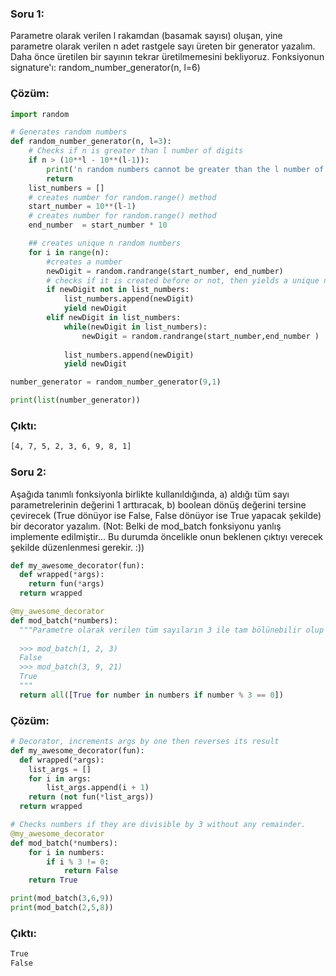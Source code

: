 ### Soru 1:
Parametre olarak verilen l rakamdan (basamak sayısı) oluşan, yine parametre olarak verilen n adet rastgele sayı üreten bir generator yazalım. Daha önce üretilen bir sayının tekrar üretilmemesini bekliyoruz. Fonksiyonun signature'ı: random_number_generator(n, l=6)

### Çözüm: 
```python
import random

# Generates random numbers 
def random_number_generator(n, l=3):
    # Checks if n is greater than l number of digits
    if n > (10**l - 10**(l-1)):
        print('n random numbers cannot be greater than the l number of digits')
        return  
    list_numbers = []
    # creates number for random.range() method
    start_number = 10**(l-1)
    # creates number for random.range() method
    end_number  = start_number * 10

    ## creates unique n random numbers
    for i in range(n):
        #creates a number
        newDigit = random.randrange(start_number, end_number)
        # checks if it is created before or not, then yields a unique number 
        if newDigit not in list_numbers:
            list_numbers.append(newDigit)
            yield newDigit
        elif newDigit in list_numbers:
            while(newDigit in list_numbers):
                newDigit = random.randrange(start_number,end_number )
                 
            list_numbers.append(newDigit)  
            yield newDigit  

number_generator = random_number_generator(9,1)

print(list(number_generator))
```
### Çıktı:
```bash
[4, 7, 5, 2, 3, 6, 9, 8, 1]
```

### Soru 2:
Aşağıda tanımlı fonksiyonla birlikte kullanıldığında,
  a) aldığı tüm sayı parametrelerinin değerini 1 arttıracak,
  b) boolean dönüş değerini tersine çevirecek (True dönüyor ise False, False dönüyor ise True yapacak şekilde)
bir decorator yazalım. (Not: Belki de mod_batch fonksiyonu yanlış implemente edilmiştir... Bu durumda öncelikle onun beklenen çıktıyı verecek şekilde düzenlenmesi gerekir. :))

```python
def my_awesome_decorator(fun):
  def wrapped(*args):
    return fun(*args)
  return wrapped

@my_awesome_decorator
def mod_batch(*numbers):
  """Parametre olarak verilen tüm sayıların 3 ile tam bölünebilir olup olmadığını kontrol eder.
  
  >>> mod_batch(1, 2, 3)
  False
  >>> mod_batch(3, 9, 21)
  True
  """
  return all([True for number in numbers if number % 3 == 0])
```
### Çözüm: 
```python
# Decorator, increments args by one then reverses its result
def my_awesome_decorator(fun):
  def wrapped(*args):
    list_args = []
    for i in args:
        list_args.append(i + 1) 
    return (not fun(*list_args))
  return wrapped

# Checks numbers if they are divisible by 3 without any remainder.
@my_awesome_decorator
def mod_batch(*numbers):
    for i in numbers:
        if i % 3 != 0:
            return False
    return True

print(mod_batch(3,6,9))
print(mod_batch(2,5,8))
```
### Çıktı:
```bash
True
False
```